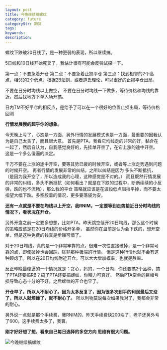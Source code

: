 ```yaml
---
layout: post
title: 今晚继续搞螺纹
category: future
categoryStr: 期货
tags: 
keywords: 
description: 
---
```



螺纹下跌破20日线了，是一种更弱的表现，所以继续搞。

5日线和10日线开始死叉了，我估计很有可能会反弹试探一下。


第一点：不要急着开仓
第二点：不要急着止损平仓
第三点：找到相邻的2个高点，相邻的2个低点，根据2B法则，或者道氏理论，可以很好的止损平仓出局。

不要在日分时均线以上做空，
不要在日分时均线一下做多，等待价格和均线的靠近，然后找地方下单入场开搞。

日内TM不好平仓的相反点，是给予了可以在一个很好的位置止损出局，等待价格回测

**行情发展慢的超乎你的想象。**


今天晚上亏了，心态是一方面，另外行情的发展模式也是一方面，最重要的因我认为是自己太贪了，而且很大意。
首先是PTA，我看它均线走的非常的好，黏合在一起了，然后自认为，自我感觉良好的，先挂单开空了，在它上涨的途中开空。
这是一个多么傻逼的决定。

千万不要在上涨的途中开空，要等其势已疲的时候开空，或者等上涨走势遇到问题的时候开空。
再者行情的发展非常的纠结，之所以纠结是因为 多头不断抵抗，（是因为我开空了，所以造成我的心理，这种感觉是不对的。）
而且既然行情发展的非常的纠结，多头不断抵抗（如何看出？就是在下跌的过程中，断断续续的小反弹，跌的也不流畅），那么我的平仓
策略就应该是在波段低点阻挡平掉，而不要太指望大幅下跌。多空胶着的情况，更多要落袋为安。

**还有一点就是不要在均线以上开空，我RNIM，一定要等到走势接近日分时均线的情况下，看状况在开仓。**

另外开盘之前一定要多想想，比如PTA，昨天跳空低开20日均线，那么这个时候的策略应该是在20日均线的价格开多单，
虽然你在盘前是认为会下跌的，想开空单，但是这种免费的钱真是步赚可惜了。

对于20日均线，真的是一个非常牢靠的点，很难一次性直接破掉，是一个非常可靠的点，即使破掉也会回踩，除非那种极端的行情。
但是这种行情也就不会有这种顾虑了。所以在20日均线附近开仓，可以大大增加概率，也就是胜率。

反正昨晚最傻逼的一个情况就是：贪心，妈的，一个日内，你还要搞2个品种，搞了PTA还要搞RB？搞了PTA还要搞螺纹，你精力可真好。
然后PTA空单的巨幅亏损导致心态十分的不好，之后螺纹的开仓也早了。

**开仓早了，所以人不耐心了。因为太多反复了，因为很多次到手的利润最后又没了，所以人就烦躁了，就不耐心了。**
所以利物莫说每次如果我对了，我都会非常的耐心。

另外说一点就是那个手续费，我RNIM的，昨天手续费快200块了，老子还另外亏了600，这手续费太多了，我曹。



**刚才好好想了想，看来自己每日选择的多空方向 思维有很大问题。**

![今晚继续搞螺纹](http://img.3gods.com/2016-03-15-Fuck-RB-Continue.png "今晚继续搞螺纹")



